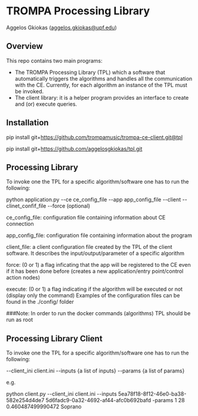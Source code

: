 # TROMPA Processing Library

Aggelos Gkiokas (aggelos.gkiokas@upf.edu)

## Overview

This repo contains two main programs:
- The TROMPA Processing Library (TPL) which a software that automatically triggers the algorithms and handles all the communication with the CE. Currently, for each algorithm an instance of the TPL must be invoked.
- The client library: it is a helper program provides an interface to create and (or) execute queries.


## Installation

pip install git+https://github.com/trompamusic/trompa-ce-client.git@tpl

pip install git+https://github.com/aggelosgkiokas/tpl.git

## Processing Library 

To invoke one the TPL for a specific algorithm/software one has to run the following:

python  application.py --ce ce_config_file --app app_config_file --client --clinet_confif_file --force (optional)

ce_config_file: configuration file containing information about CE connection

app_config_file: configuration file containing information about the program

client_file: a client configuration file created by the TPL of the client software. It describes the input/output/parameter of a specific algorithm

force: (0 or 1) a flag inficating that the app will be registered to the CE even if it has been done before (creates a new application/entry point/control action nodes)

execute: (0 or 1) a flag indicating if the algorithm will be executed or not (display only the command)
Examples of the configuration files can be found in the ./config/ folder

###Note:
In order to run the docker commands (algorithms) TPL should be run as root
## Processing Library Client

To invoke one the TPL for a specific algorithm/software one has to run the following:

--client_ini client.ini --inputs {a list of inputs} --params {a list of params} 

e.g.

python client.py --client_ini client.ini --inputs 5ea78f18-8f12-46e0-ba38-582e254d4de7 5d6fadc9-0a32-4692-af44-afc0b692bafd -params 1 28 0.460487499990472 Soprano


